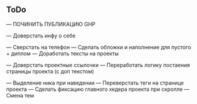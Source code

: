## ToDo

— ПОЧИНИТЬ ПУБЛИКАЦИЮ GHP

— Доверстать инфу о себе

— Сверстать на телефон
— Сделать обложки и наполнение для пустого + диплом
— Доработать тексты на проекты

— Доверстать проектные ссылочки
— Переработать логику постаения страницы проекта (с доп текстом)

— Выделение ника при наведении
— Переверстать теги на странице проекта
— Сделать фиксацию главного хедера проекта при скролле
— Смена тем
